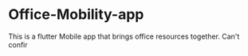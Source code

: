 # Office-Mobility-app
This is a flutter Mobile app that brings office resources together. Can't confir
